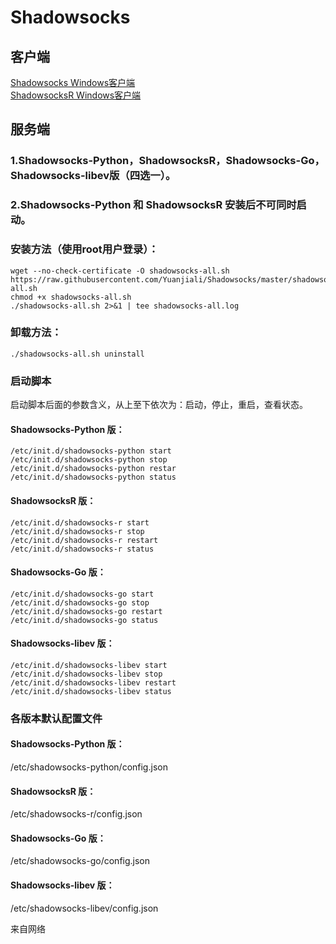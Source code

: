 # Shadowsocks
## 客户端
[Shadowsocks Windows客户端](https://github.com/shadowsocks/shadowsocks-windows/releases)  
[ShadowsocksR Windows客户端](https://github.com/shadowsocksrr/shadowsocksr-csharp/releases)
## 服务端
### 1.Shadowsocks-Python，ShadowsocksR，Shadowsocks-Go，Shadowsocks-libev版（四选一）。
### 2.Shadowsocks-Python 和 ShadowsocksR 安装后不可同时启动。
### 安装方法（使用root用户登录）：
    wget --no-check-certificate -O shadowsocks-all.sh https://raw.githubusercontent.com/Yuanjiali/Shadowsocks/master/shadowsocks-all.sh
    chmod +x shadowsocks-all.sh
    ./shadowsocks-all.sh 2>&1 | tee shadowsocks-all.log
### 卸载方法：
    ./shadowsocks-all.sh uninstall
### 启动脚本
启动脚本后面的参数含义，从上至下依次为：启动，停止，重启，查看状态。

#### Shadowsocks-Python 版：
    /etc/init.d/shadowsocks-python start
    /etc/init.d/shadowsocks-python stop
    /etc/init.d/shadowsocks-python restar
    /etc/init.d/shadowsocks-python status

#### ShadowsocksR 版：
    /etc/init.d/shadowsocks-r start
    /etc/init.d/shadowsocks-r stop
    /etc/init.d/shadowsocks-r restart
    /etc/init.d/shadowsocks-r status

#### Shadowsocks-Go 版：
    /etc/init.d/shadowsocks-go start
    /etc/init.d/shadowsocks-go stop
    /etc/init.d/shadowsocks-go restart
    /etc/init.d/shadowsocks-go status

#### Shadowsocks-libev 版：
    /etc/init.d/shadowsocks-libev start
    /etc/init.d/shadowsocks-libev stop
    /etc/init.d/shadowsocks-libev restart
    /etc/init.d/shadowsocks-libev status

### 各版本默认配置文件
#### Shadowsocks-Python 版：
/etc/shadowsocks-python/config.json

#### ShadowsocksR 版：
/etc/shadowsocks-r/config.json

#### Shadowsocks-Go 版：
/etc/shadowsocks-go/config.json

#### Shadowsocks-libev 版：
/etc/shadowsocks-libev/config.json


来自网络
